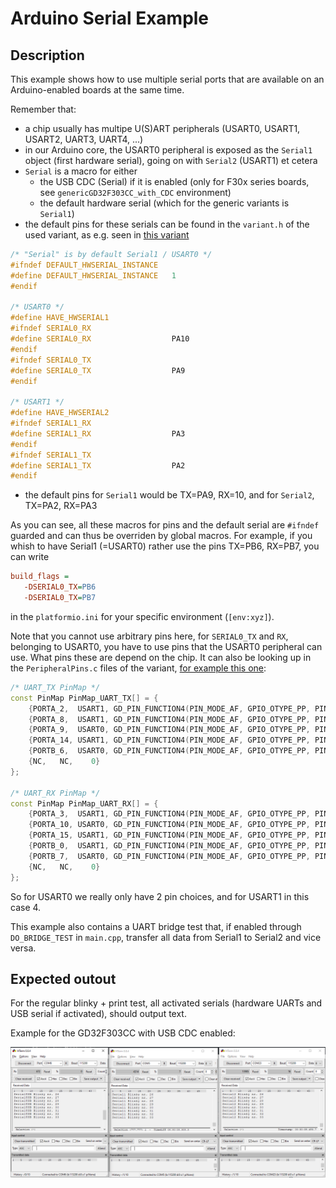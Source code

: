 # Arduino Serial Example

## Description 

This example shows how to use multiple serial ports that are available on an Arduino-enabled boards at the same time.

Remember that:
* a chip usually has multipe U(S)ART peripherals (USART0, USART1, USART2, UART3, UART4, ...)
* in our Arduino core, the USART0 peripheral is exposed as the `Serial1` object (first hardware serial), going on with `Serial2` (USART1) et cetera
* `Serial` is a macro for either
  * the USB CDC (Serial) if it is enabled (only for F30x series boards, see `genericGD32F303CC_with_CDC` environment)
  * the default hardware serial (which for the generic variants is `Serial1`)
* the default pins for these serials can be found in the `variant.h` of the used variant, as e.g. seen in [this variant](https://github.com/CommunityGD32Cores/ArduinoCore-GD32/blob/39df5b09e22b84c559bd0a09208e04338dcf7b0e/variants/GD32F130C8_GENERIC/variant.h#L110-L132)

```cpp
/* "Serial" is by default Serial1 / USART0 */
#ifndef DEFAULT_HWSERIAL_INSTANCE
#define DEFAULT_HWSERIAL_INSTANCE   1
#endif

/* USART0 */
#define HAVE_HWSERIAL1
#ifndef SERIAL0_RX
#define SERIAL0_RX                  PA10
#endif
#ifndef SERIAL0_TX
#define SERIAL0_TX                  PA9
#endif

/* USART1 */
#define HAVE_HWSERIAL2
#ifndef SERIAL1_RX
#define SERIAL1_RX                  PA3
#endif
#ifndef SERIAL1_TX
#define SERIAL1_TX                  PA2
#endif
```
* the default pins for `Serial1` would be TX=PA9, RX=10, and for `Serial2`, TX=PA2, RX=PA3

As you can see, all these macros for pins and the default serial are `#ifndef` guarded and can thus be overriden by global macros. For example, if you whish to have Serial1 (=USART0) rather use the pins TX=PB6, RX=PB7, you can write

```ini
build_flags =
   -DSERIAL0_TX=PB6
   -DSERIAL0_TX=PB7
```
in the `platformio.ini` for your specific environment (`[env:xyz]`).

Note that you cannot use arbitrary pins here, for `SERIAL0_TX` and `RX`, belonging to USART0, you have to use pins that the USART0 peripheral can use. What pins these are depend on the chip. It can also be looking up in the `PeripheralPins.c` files of the variant, [for example this one](https://github.com/CommunityGD32Cores/ArduinoCore-GD32/blob/39df5b09e22b84c559bd0a09208e04338dcf7b0e/variants/GD32F130C8_GENERIC/PeripheralPins.c#L184-L202):

```cpp
/* UART_TX PinMap */
const PinMap PinMap_UART_TX[] = {
    {PORTA_2,  USART1, GD_PIN_FUNCTION4(PIN_MODE_AF, GPIO_OTYPE_PP, PIN_PUPD_PULLUP, IND_GPIO_AF_1)}, /* USART1_TX */
    {PORTA_8,  USART1, GD_PIN_FUNCTION4(PIN_MODE_AF, GPIO_OTYPE_PP, PIN_PUPD_PULLUP, IND_GPIO_AF_4)}, /* USART1_TX */
    {PORTA_9,  USART0, GD_PIN_FUNCTION4(PIN_MODE_AF, GPIO_OTYPE_PP, PIN_PUPD_PULLUP, IND_GPIO_AF_1)}, /* USART0_TX */
    {PORTA_14, USART1, GD_PIN_FUNCTION4(PIN_MODE_AF, GPIO_OTYPE_PP, PIN_PUPD_PULLUP, IND_GPIO_AF_1)}, /* USART1_TX */
    {PORTB_6,  USART0, GD_PIN_FUNCTION4(PIN_MODE_AF, GPIO_OTYPE_PP, PIN_PUPD_PULLUP, IND_GPIO_AF_0)}, /* USART0_TX */
    {NC,   NC,    0}
};

/* UART_RX PinMap */
const PinMap PinMap_UART_RX[] = {
    {PORTA_3,  USART1, GD_PIN_FUNCTION4(PIN_MODE_AF, GPIO_OTYPE_PP, PIN_PUPD_PULLUP, IND_GPIO_AF_1)}, /* USART1_RX */
    {PORTA_10, USART0, GD_PIN_FUNCTION4(PIN_MODE_AF, GPIO_OTYPE_PP, PIN_PUPD_PULLUP, IND_GPIO_AF_1)}, /* USART0_RX */
    {PORTA_15, USART1, GD_PIN_FUNCTION4(PIN_MODE_AF, GPIO_OTYPE_PP, PIN_PUPD_PULLUP, IND_GPIO_AF_1)}, /* USART1_RX */
    {PORTB_0,  USART1, GD_PIN_FUNCTION4(PIN_MODE_AF, GPIO_OTYPE_PP, PIN_PUPD_PULLUP, IND_GPIO_AF_4)}, /* USART1_RX */
    {PORTB_7,  USART0, GD_PIN_FUNCTION4(PIN_MODE_AF, GPIO_OTYPE_PP, PIN_PUPD_PULLUP, IND_GPIO_AF_0)}, /* USART0_RX */
    {NC,   NC,    0}
};
```

So for USART0 we really only have 2 pin choices, and for USART1 in this case 4.

This example also contains a UART bridge test that, if enabled through `DO_BRIDGE_TEST` in `main.cpp`, transfer all data from Serial1 to Serial2 and vice versa.

## Expected outout

For the regular blinky + print test, all activated serials (hardware UARTs and USB serial if activated), should output text.

Example for the GD32F303CC with USB CDC enabled:

![serial](multiple_serials.png)